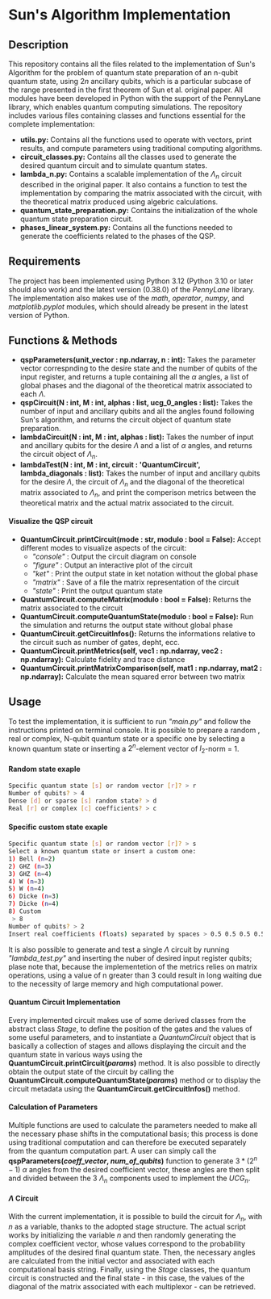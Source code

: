 # Sun's Algorithm Implementation

## Description
This repository contains all the files related to the implementation of Sun's Algorithm for the problem of quantum state preparation of an n-qubit quantum state, using $2n$ ancillary qubits, which is a particular subcase of the range presented in the first theorem of Sun et al. original paper. All modules have been developed in Python with the support of the PennyLane library, which enables quantum computing simulations. The repository includes various files containing classes and functions essential for the complete implementation:
- **utils.py:** Contains all the functions used to operate with vectors, print results, and compute parameters using traditional computing algorithms.
- **circuit\_classes.py:** Contains all the classes used to generate the desired quantum circuit and to simulate quantum states.
- **lambda\_n.py:** Contains a scalable implementation of the $\Lambda_n$ circuit described in the original paper. It also contains a function to test the implementation by comparing the matrix associated with the circuit, with the theoretical matrix produced using algebric calculations.
- **quantum\_state\_preparation.py:** Contains the initialization of the whole quantum state preparation circuit.
- **phases\_linear\_system.py:** Contains all the functions needed to generate the coefficients related to the phases of the QSP.

## Requirements
The project has been implemented using Python 3.12 (Python 3.10 or later should also work) and the latest version (0.38.0) of the *PennyLane* library. The implementation also makes use of the *math*, *operator*, *numpy*, and *matplotlib.pyplot* modules, which should already be present in the latest version of Python.

## Functions & Methods
- **qspParameters(unit_vector : np.ndarray, n : int):** Takes the parameter vector correspnding to the desire state and the number of qubits of the input register, and returns a tuple containing all the $\alpha$ angles, a list of global phases and the diagonal of the theoretical matrix associated to each $\Lambda$.
- **qspCircuit(N : int, M : int, alphas : list, ucg_0_angles : list):** Takes the number of input and ancillary qubits and all the angles found following Sun's algorithm, and returns the circuit object of quantum state preparation.
- **lambdaCircuit(N : int, M : int, alphas : list):** Takes the number of input and ancillary qubits for the desire $\Lambda$ and a list of $\alpha$ angles, and returns the circuit object of $\Lambda_n$.
- **lambdaTest(N : int, M : int, circuit : 'QuantumCircuit', lambda_diagonals : list):** Takes the number of input and ancillary qubits for the desire $\Lambda$, the circuit of $\Lambda_n$ and the diagonal of the theoretical matrix associated to $\Lambda_n$, and print the comperison metrics between the theoretical matrix and the actual matrix associated to the circuit.
#### Visualize the QSP circuit
- **QuantumCircuit.printCircuit(mode : str, modulo : bool = False):** Accept different modes to visualize aspects of the circuit:
  - *"console"* : Output the circuit diagram on console
  - *"figure"* : Output an interactive plot of the circuit
  - *"ket"* : Print the output state in ket notation without the global phase
  - *"matrix"* : Save of a file the matrix representation of the circuit
  - *"state"* : Print the output quantum state
- **QuantumCircuit.computeMatrix(modulo : bool = False):** Returns the matrix associated to the circuit
- **QuantumCircuit.computeQuantumState(modulo : bool = False):** Run the simulation and returns the output state without global phase
- **QuantumCircuit.getCircuitInfos():** Returns the informations relative to the circuit such as number of gates, depht, ecc.
- **QuantumCircuit.printMetrics(self, vec1 : np.ndarray, vec2 : np.ndarray):** Calculate fidelity and trace distance
- **QuantumCircuit.printMatrixComparison(self, mat1 : np.ndarray, mat2 : np.ndarray):** Calculate the mean squared error between two matrix
  
## Usage
To test the implementation, it is sufficient to run *"main.py"* and follow the instructions printed on terminal console. It is possible to prepare a random , real or complex, N-qubit quantum state or a specific one by selecting a known quantum state or inserting a $2^n$-element vector of $l_2$-norm = 1.
#### Random state exaple
```bash
Specific quantum state [s] or random vector [r]? > r
Number of qubits? > 4
Dense [d] or sparse [s] random state? > d
Real [r] or complex [c] coefficients? > c
```
#### Specific custom state exaple
```bash
Specific quantum state [s] or random vector [r]? > s
Select a known quantum state or insert a custom one:
1) Bell (n=2)
2) GHZ (n=3)
3) GHZ (n=4)
4) W (n=3)
5) W (n=4)
6) Dicke (n=3)
7) Dicke (n=4)
8) Custom
 > 8
Number of qubits? > 2
Insert real coefficients (floats) separated by spaces > 0.5 0.5 0.5 0.5
```
It is also possible to generate and test a single $\Lambda$ circuit by running *"lambda_test.py"* and inserting the nuber of desired input register qubits; plase note that, because the implementetion of the metrics relies on matrix operations, using a value of n greater than 3 could result in long waiting due to the necessity of large memory and high computational power.

#### Quantum Circuit Implementation
Every implemented circuit makes use of some derived classes from the abstract class *Stage*, to define the position of the gates and the values of some useful parameters, and to instantiate a _QuantumCircuit_ object that is basically a collection of stages and allows displaying the circuit and the quantum state in various ways using the **QuantumCircuit.printCircuit(_params_)** method.
It is also possible to directly obtain the output state of the circuit by calling the **QuantumCircuit.computeQuantumState(_params_)** method or to display the circuit metadata using the **QuantumCircuit.getCircuitInfos()** method.

#### Calculation of Parameters
Multiple functions are used to calculate the parameters needed to make all the necessary phase shifts in the computational basis; this process is done using traditional computation and can therefore be executed separately from the quantum computation part. A user can simply call the **qspParameters(_coeff\_vector_, _num\_of\_qubits_)** function to generate $3*(2^n-1)$ $\alpha$ angles from the desired coefficient vector, these angles are then split and divided between the 3 $\Lambda_n$ components used to implement the $UCG_n$.

#### $\Lambda$ Circuit
With the current implementation, it is possible to build the circuit for $\Lambda_n$, with $n$ as a variable, thanks to the adopted stage structure. 
The actual script works by initializing the variable $n$ and then randomly generating the complex coefficient vector, whose values correspond to the probability amplitudes of the desired final quantum state. Then, the necessary angles are calculated from the initial vector and associated with each computational basis string. Finally, using the *Stage* classes, the quantum circuit is constructed and the final state - in this case, the values of the diagonal of the matrix associated with each multiplexor - can be retrieved.
